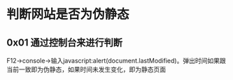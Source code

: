# 判断网站是否为伪静态

## 0x01 通过控制台来进行判断

F12->console->输入javascript:alert(document.lastModified)。弹出时间如果跟当前一致即为伪静态，如果时间未发生变化，即为静态页面